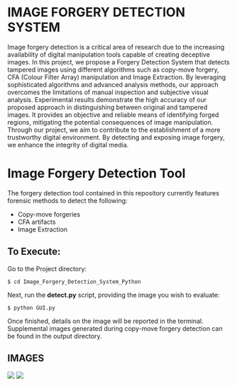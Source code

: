 # IMAGE FORGERY DETECTION SYSTEM
Image forgery detection is a critical area of research due to the increasing availability of digital manipulation tools capable of creating deceptive images. In this project, we propose a Forgery Detection System that detects tampered images using different algorithms such as copy-move forgery, CFA (Colour Filter Array) manipulation and Image Extraction. By leveraging sophisticated algorithms and advanced analysis methods, our approach overcomes the limitations of manual inspection and subjective visual analysis. Experimental results demonstrate the high accuracy of our proposed approach in distinguishing between original and tampered images. It provides an objective and reliable means of identifying forged regions, mitigating the potential consequences of image manipulation. Through our project, we aim to contribute to the establishment of a more trustworthy digital environment. By detecting and exposing image forgery, we enhance the integrity of digital media.

# Image Forgery Detection Tool
The forgery detection tool contained in this repository currently features forensic methods to detect the following:

- Copy-move forgeries
- CFA artifacts
- Image Extraction


## To Execute:
<!-- Insert any(JPEG) images you want to analyze into the **image** folder Located in the Project directory. -->
Go to the Project directory:

```
$ cd Image_Forgery_Detection_System_Python
```

Next, run the **detect.py** script, providing the image you wish to evaluate:
```
$ python GUI.py
```

Once finished, details on the image will be reported in the terminal. Supplemental images generated during copy-move forgery detection can be found in the output directory.

##  IMAGES
<img src="Screenshot/1.jpg">
<img src="Screenshot/2.jpg">
